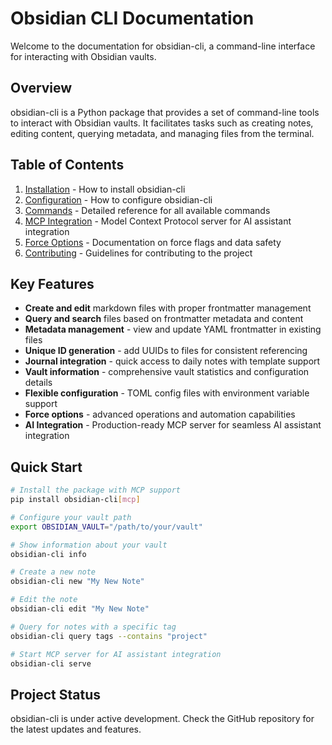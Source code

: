 # Obsidian CLI Documentation

Welcome to the documentation for obsidian-cli, a command-line interface for interacting with Obsidian vaults.

## Overview

obsidian-cli is a Python package that provides a set of command-line tools to interact with Obsidian vaults. It facilitates tasks such as creating notes, editing content, querying metadata, and managing files from the terminal.

## Table of Contents

1. [Installation](installation.md) - How to install obsidian-cli
2. [Configuration](configuration.md) - How to configure obsidian-cli
3. [Commands](commands.md) - Detailed reference for all available commands
4. [MCP Integration](mcp-integration.md) - Model Context Protocol server for AI assistant integration
5. [Force Options](force-options.md) - Documentation on force flags and data safety
6. [Contributing](contributing.md) - Guidelines for contributing to the project

## Key Features

- **Create and edit** markdown files with proper frontmatter management
- **Query and search** files based on frontmatter metadata and content
- **Metadata management** - view and update YAML frontmatter in existing files
- **Unique ID generation** - add UUIDs to files for consistent referencing
- **Journal integration** - quick access to daily notes with template support
- **Vault information** - comprehensive vault statistics and configuration details
- **Flexible configuration** - TOML config files with environment variable support
- **Force options** - advanced operations and automation capabilities
- **AI Integration** - Production-ready MCP server for seamless AI assistant integration

## Quick Start

```bash
# Install the package with MCP support
pip install obsidian-cli[mcp]

# Configure your vault path
export OBSIDIAN_VAULT="/path/to/your/vault"

# Show information about your vault
obsidian-cli info

# Create a new note
obsidian-cli new "My New Note"

# Edit the note
obsidian-cli edit "My New Note"

# Query for notes with a specific tag
obsidian-cli query tags --contains "project"

# Start MCP server for AI assistant integration
obsidian-cli serve
```

## Project Status

obsidian-cli is under active development. Check the GitHub repository for the latest updates and features.
